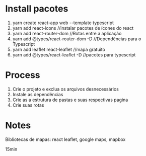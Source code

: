 # Install pacotes

1. yarn create react-app web --template typescript
2. yarn add react-icons //instalar pacotes de ícones do react
3. yarn add react-router-dom //Rotas entre a aplicação
4. yarn add @types/react-router-dom -D //Dependências para o Typescript
5. yarn add leaflet react-leaflet //mapa gratuito
6. yarn add @types/react-leaflet -D //pacotes para typescript

# Process

1. Crie o projeto e exclua os arquivos desnecessários
2. Instale as dependências
3. Crie as a estrutura de pastas e suas respectivas pagina
4. Crie suas rotas

# Notes

Bibliotecas de mapas: react leaflet, google maps, mapbox

15min
